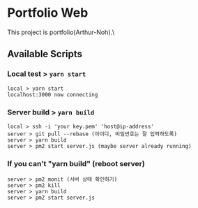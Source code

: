 # Portfolio Web
This project is portfolio(Arthur-Noh).\

## Available Scripts
### Local test > `yarn start`
```
local > yarn start
localhost:3000 now connecting
```

### Server build > `yarn build`
```
local > ssh -i 'your key.pem' 'host@ip-address'
server > git pull --rebase (아이디, 비밀번호는 잘 입력하도록)
server > yarn build
server > pm2 start server.js (maybe server already running)
```

### If you can't "yarn build" (reboot server)
```
server > pm2 monit (서버 상태 확인하기)
server > pm2 kill
server > yarn build
server > pm2 start server.js
```